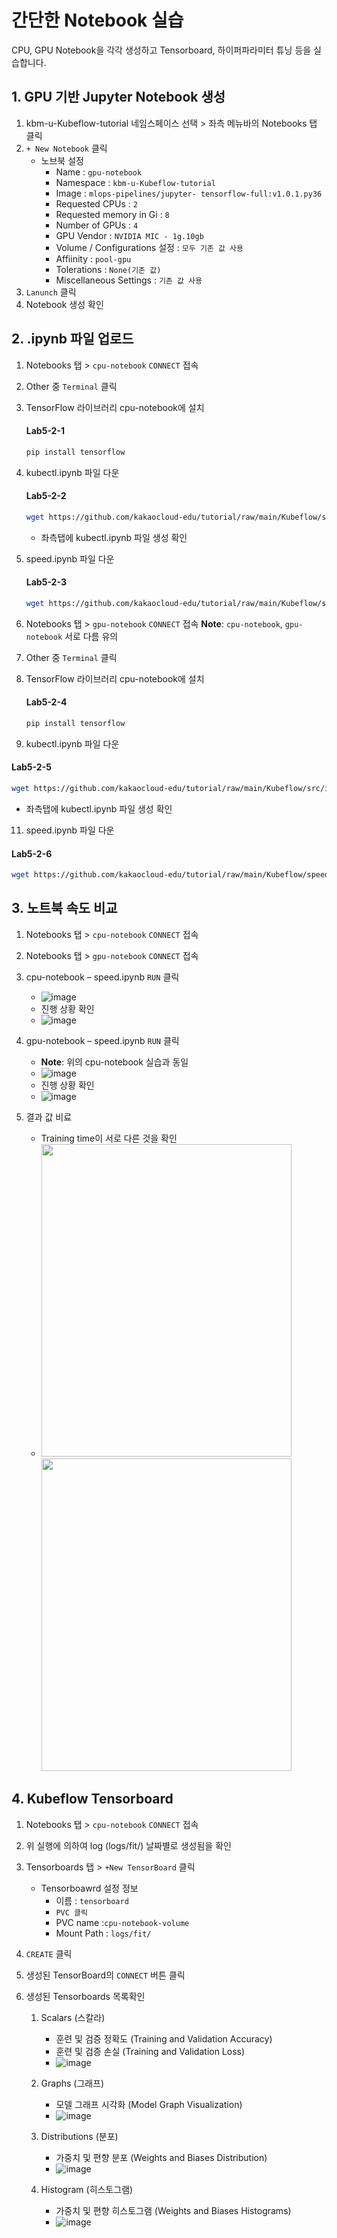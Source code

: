 # 간단한 Notebook 실습
CPU, GPU Notebook을 각각 생성하고 Tensorboard, 하이퍼파라미터 튜닝 등을 실습합니다.

## 1. GPU 기반 Jupyter Notebook 생성
1. kbm-u-Kubeflow-tutorial 네임스페이스 선택 > 좌측 메뉴바의 Notebooks 탭 클릭
2. `+ New Notebook` 클릭
   - 노브북 설정
     - Name : `gpu-notebook`
     - Namespace : `kbm-u-Kubeflow-tutorial`
     - Image : `mlops-pipelines/jupyter- tensorflow-full:v1.0.1.py36`
     - Requested CPUs : `2`
     - Requested memory in Gi : `8`
     - Number of GPUs : `4` 
     - GPU Vendor : `NVIDIA MIC - 1g.10gb`  
     - Volume / Configurations 설정 : `모두 기존 값 사용`
     - Affiinity : `pool-gpu`
     - Tolerations : `None(기존 값)`
     - Miscellaneous Settings :  `기존 값 사용`
3. `Lanunch` 클릭
4. Notebook 생성 확인


## 2. .ipynb 파일 업로드
1. Notebooks 탭 > `cpu-notebook` `CONNECT` 접속
2. Other 중 `Terminal` 클릭
3. TensorFlow 라이브러리 cpu-notebook에 설치
   #### **Lab5-2-1**
   ```bash
   pip install tensorflow
   ```

4. kubectl.ipynb 파일 다운
   #### **Lab5-2-2**
   ```bash
   wget https://github.com/kakaocloud-edu/tutorial/raw/main/Kubeflow/src/ipynb/kubectl.ipynb
   ```
   - 좌측탭에 kubectl.ipynb 파일 생성 확인
6. speed.ipynb 파일 다운
   #### **Lab5-2-3**
   ```bash
   wget https://github.com/kakaocloud-edu/tutorial/raw/main/Kubeflow/speed.ipynb
   ```

7. Notebooks 탭 > `gpu-notebook` `CONNECT` 접속
   **Note**: `cpu-notebook`, `gpu-notebook` 서로 다름 유의
8. Other 중 `Terminal` 클릭
9. TensorFlow 라이브러리 cpu-notebook에 설치
   #### **Lab5-2-4**
   ```bash
   pip install tensorflow
   ```

10. kubectl.ipynb 파일 다운
   #### **Lab5-2-5**
   ```bash
   wget https://github.com/kakaocloud-edu/tutorial/raw/main/Kubeflow/src/ipynb/kubectl.ipynb
   ```
   - 좌측탭에 kubectl.ipynb 파일 생성 확인
11. speed.ipynb 파일 다운
   #### **Lab5-2-6**
   ```bash
   wget https://github.com/kakaocloud-edu/tutorial/raw/main/Kubeflow/speed.ipynb
   ```

## 3. 노트북 속도 비교
1. Notebooks 탭 > `cpu-notebook` `CONNECT` 접속
1. Notebooks 탭 > `gpu-notebook` `CONNECT` 접속
3. cpu-notebook – speed.ipynb `RUN`  클릭
   - ![image](https://github.com/KOlizer/tutorial/assets/127844467/f8882625-4f13-42d1-a775-1f10524da24a)
   - 진행 상황 확인
   - ![image](https://github.com/KOlizer/tutorial/assets/127844467/c8a371d6-9b91-4fcb-a293-ee44682a0968)


4. gpu-notebook – speed.ipynb `RUN`  클릭
   - **Note**: 위의 cpu-notebook 실습과 동일
   - ![image](https://github.com/KOlizer/tutorial/assets/127844467/f8882625-4f13-42d1-a775-1f10524da24a)
   - 진행 상황 확인
   - ![image](https://github.com/KOlizer/tutorial/assets/127844467/c8a371d6-9b91-4fcb-a293-ee44682a0968)

5. 결과 값 비료
   - Training time이 서로 다른 것을 확인
   - <img src="https://github.com/KOlizer/tutorial/assets/127844467/0c66ab5b-5aae-4a70-9cce-357e1965bbb5" width="400" height="500"> <img src="https://github.com/KOlizer/tutorial/assets/127844467/6b47a691-640e-4fd6-b857-7c8f05d92a9a" width="400" height="500">

## 4. Kubeflow Tensorboard
1. Notebooks 탭 > `cpu-notebook` `CONNECT` 접속
2. 위 실행에 의하여 log (logs/fit/) 날짜별로 생성됨을 확인
3. Tensorboards 탭 > `+New TensorBoard` 클릭
   - Tensorboawrd 설정 정보
      - 이름 : `tensorboard`
      - `PVC 클릭`
      - PVC name :`cpu-notebook-volume`
      - Mount Path : `logs/fit/`
4. `CREATE` 클릭
5. 생성된 TensorBoard의 `CONNECT` 버튼 클릭

6. 생성된 Tensorboards 목록확인
   1. Scalars (스칼라)
      - 훈련 및 검증 정확도 (Training and Validation Accuracy)
      - 훈련 및 검증 손실 (Training and Validation Loss)
      -  ![image](https://github.com/KOlizer/tutorial/assets/127844467/451e818d-8593-4ca5-aaf4-82eb0ba9d0a4)

   2. Graphs (그래프)
      - 모델 그래프 시각화 (Model Graph Visualization)
      -  ![image](https://github.com/KOlizer/tutorial/assets/127844467/1a6dc343-3067-4f7b-adaf-317fcae81418)

   3. Distributions (분포)
      - 가중치 및 편향 분포 (Weights and Biases Distribution)
      -  ![image](https://github.com/KOlizer/tutorial/assets/127844467/cf7d6531-5768-4e4b-88b2-e9e366558934)

   4. Histogram (히스토그램)
      - 가중치 및 편향 히스토그램 (Weights and Biases Histograms)
      -  ![image](https://github.com/KOlizer/tutorial/assets/127844467/fc059c5d-45f4-4c47-89f2-e34fff839acb)
